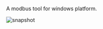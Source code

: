 A modbus tool for windows platform. 

![snapshot](https://github.com/user-attachments/assets/5775b8c6-e8ce-4c36-bfc4-22d4e6a5e79b)
